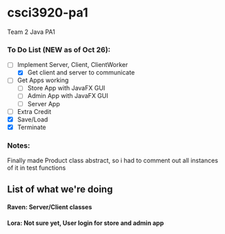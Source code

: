 # csci3920-pa1
Team 2 Java PA1

### To Do List (NEW as of Oct 26):
- [ ] Implement Server, Client, ClientWorker
  - [X] Get client and server to communicate 
- [ ] Get Apps working
  - [ ] Store App with JavaFX GUI 
  - [ ] Admin App with JavaFX GUI
  - [ ] Server App
- [ ] Extra Credit
- [X] Save/Load
- [X] Terminate

### Notes:
Finally made Product class abstract, so i had to comment out all instances of it in test functions

## List of what we're doing
#### Raven: Server/Client classes
#### Lora: Not sure yet, User login for store and admin app 
